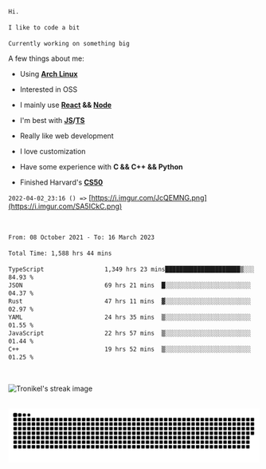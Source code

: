 ```
Hi.

I like to code a bit

Currently working on something big
```

A few things about me:

-   Using **[Arch Linux](https://archlinux.org/)**

-   Interested in OSS

-   I mainly use **[React](https://reactjs.org/) && [Node](https://nodejs.org/en/)**

-   I'm best with **[JS](https://www.javascript.com/)/[TS](https://www.typescriptlang.org/)**

-   Really like web development

-   I love customization

-   Have some experience with **C && C++ && Python**

-   Finished Harvard's **[CS50](https://cs50.harvard.edu)**

`2022-04-02_23:16 () =>` [https://i.imgur.com/JcQEMNG.png](https://i.imgur.com/SA5ICkC.png)

<br>

<!--START_SECTION:waka-->

```text
From: 08 October 2021 - To: 16 March 2023

Total Time: 1,588 hrs 44 mins

TypeScript                 1,349 hrs 23 mins█████████████████████▒░░░   84.93 %
JSON                       69 hrs 21 mins  █░░░░░░░░░░░░░░░░░░░░░░░░   04.37 %
Rust                       47 hrs 11 mins  ▓░░░░░░░░░░░░░░░░░░░░░░░░   02.97 %
YAML                       24 hrs 35 mins  ▒░░░░░░░░░░░░░░░░░░░░░░░░   01.55 %
JavaScript                 22 hrs 57 mins  ▒░░░░░░░░░░░░░░░░░░░░░░░░   01.44 %
C++                        19 hrs 52 mins  ▒░░░░░░░░░░░░░░░░░░░░░░░░   01.25 %
```

<!--END_SECTION:waka-->

<br>

<p><img align="center" src="https://github-readme-streak-stats.herokuapp.com/?user=Tronikelis&theme=dark" alt="Tronikel's streak image" /></p>

<br>

<img title="" src="https://raw.githubusercontent.com/Tronikelis/Tronikelis/output/github-contribution-grid-snake.svg" alt="very cool snake thingey" data-align="left">
